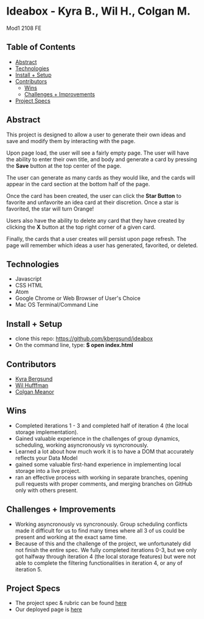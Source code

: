 # Ideabox - Kyra B., Wil H., Colgan M.
Mod1 2108 FE

## Table of Contents
  - [Abstract](#abstract)
  - [Technologies](#technologies)
  - [Install + Setup](#set-up)
  - [Contributors](#contributors)
	- [Wins](#wins)
	- [Challenges + Improvements](#challenges-+-Improvements)
  - [Project Specs](#project-specs)

## Abstract
  This project is designed to allow a user to generate their own ideas and save and modify them by interacting with the page. 

  Upon page load, the user will see a fairly empty page. The user will have the ability to enter their own title, and body and generate a card by pressing the **Save** button at the top center of the page. 

  The user can generate as many cards as they would like, and the cards will appear in the card section at the bottom half of the page. 

  Once the card has been created, the user can click the **Star Button** to favorite and unfavorite an idea card at their discretion. Once a star is favorited, the star will turn Orange!
  
  Users also have the ability to delete any card that they have created by clicking the **X** button at the top right corner of a given card. 

  Finally, the cards that a user creates will persist upon page refresh. The page will remember which ideas a user has generated, favorited, or deleted. 


## Technologies
  - Javascript
  - CSS HTML
  - Atom
  - Google Chrome or Web Browser of User's Choice
  - Mac OS Terminal/Command Line


## Install + Setup
  - clone this repo: https://github.com/kbergsund/ideabox
  - On the command line, type: **$ open index.html**

## Contributors
  - [Kyra Bergsund](https://github.com/kbergsund)
  - [Wil Hufffman](https://github.com/Wil-Huffman)
  - [Colgan Meanor](https://github.com/colganmeanor)

## Wins
  - Completed iterations 1 - 3 and completed half of iteration 4 (the local storage implementation).
  - Gained valuable experience in the challenges of group dynamics, scheduling, working asyncronously vs syncronously.
  - Learned a lot about how much work it is to have a DOM that accurately reflects your Data Model
  - gained some valuable first-hand experience in implementing local storage into a live project. 
  - ran an effective process with working in separate branches, opening pull requests with proper comments, and merging branches on GitHub only with others present.

## Challenges + Improvements
- Working asyncronously vs syncronously. Group scheduling conflicts made it difficult for us to find many times where all 3 of us could be present and working at the exact same time.
- Because of this and the challenge of the project, we unfortunately did not finish the entire spec. We fully completed iterations 0-3, but we only got halfway through iteration 4 (the local storage features) but were not able to complete the filtering functionalities in iteration 4, or any of iteration 5. 
	

## Project Specs
  - The project spec & rubric can be found [here](https://frontend.turing.edu/projects/module-1/ideabox-group.html)
  - Our deployed page is [here](https://kbergsund.github.io/ideabox/)
